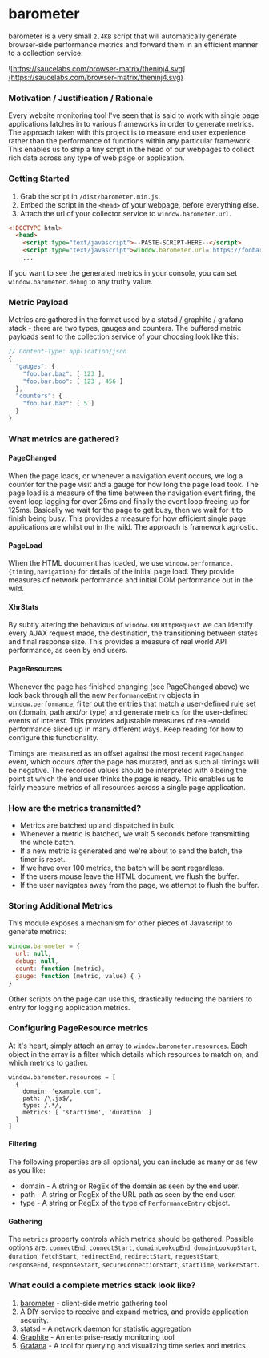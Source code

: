 # barometer

barometer is a very small `2.4KB` script that will automatically generate browser-side performance metrics and forward them in an efficient manner to a collection service.

![https://saucelabs.com/browser-matrix/theninj4.svg](https://saucelabs.com/browser-matrix/theninj4.svg)

### Motivation / Justification / Rationale

Every website monitoring tool I've seen that is said to work with single page applications latches in to various frameworks in order to generate metrics. The approach taken with this project is to measure end user experience rather than the performance of functions within any particular framework. This enables us to ship a tiny script in the head of our webpages to collect rich data across any type of web page or application.

### Getting Started

1. Grab the script in `/dist/barometer.min.js`.
2. Embed the script in the `<head>` of your webpage, before everything else.
3. Attach the url of your collector service to `window.barometer.url`.

```html
<!DOCTYPE html>
  <head>
    <script type="text/javascript">--PASTE-SCRIPT-HERE--</script>
    <script type="text/javascript">window.barometer.url='https://foobar'</script>
    ...
```

If you want to see the generated metrics in your console, you can set `window.barometer.debug` to any truthy value.

### Metric Payload

Metrics are gathered in the format used by a statsd / graphite / grafana stack - there are two types, gauges and counters. The buffered metric payloads sent to the collection service of your choosing look like this:
```javascript
// Content-Type: application/json
{
  "gauges": {
    "foo.bar.baz": [ 123 ],
    "foo.bar.boo": [ 123 , 456 ]
  },
  "counters": {
    "foo.bar.baz": [ 5 ]
  }
}
```

### What metrics are gathered?

#### PageChanged
When the page loads, or whenever a navigation event occurs, we log a counter for the page visit and a gauge for how long the page load took. The page load is a measure of the time between the navigation event firing, the event loop lagging for over 25ms and finally the event loop freeing up for 125ms. Basically we wait for the page to get busy, then we wait for it to finish being busy. This provides a measure for how efficient single page applications are whilst out in the wild. The approach is framework agnostic.

#### PageLoad
When the HTML document has loaded, we use `window.performance.{timing,navigation}` for details of the initial page load. They provide measures of network performance and initial DOM performance out in the wild.

#### XhrStats
By subtly altering the behavious of `window.XMLHttpRequest` we can identify every AJAX request made, the destination, the transitioning between states and final response size. This provides a measure of real world API performance, as seen by end users.

#### PageResources
Whenever the page has finished changing (see PageChanged above) we look back through all the new `PerformanceEntry` objects in `window.performance`, filter out the entries that match a user-defined rule set on (domain, path and/or type) and generate metrics for the user-defined events of interest. This provides adjustable measures of real-world performance sliced up in many different ways. Keep reading for how to configure this functionality.

Timings are measured as an offset against the most recent `PageChanged` event, which occurs *after* the page has mutated, and as such all timings will be negative. The recorded values should be interpreted with `0` being the point at which the end user thinks the page is ready. This enables us to fairly measure metrics of all resources across a single page application.

### How are the metrics transmitted?

* Metrics are batched up and dispatched in bulk.
* Whenever a metric is batched, we wait 5 seconds before transmitting the whole batch.
* If a new metric is generated and we're about to send the batch, the timer is reset.
* If we have over 100 metrics, the batch will be sent regardless.
* If the users mouse leave the HTML document, we flush the buffer.
* If the user navigates away from the page, we attempt to flush the buffer.

### Storing Additional Metrics

This module exposes a mechanism for other pieces of Javascript to generate metrics:
```javascript
window.barometer = {
  url: null,
  debug: null,
  count: function (metric),
  gauge: function (metric, value) { }
}
```
Other scripts on the page can use this, drastically reducing the barriers to entry for logging application metrics.

### Configuring PageResource metrics

At it's heart, simply attach an array to `window.barometer.resources`. Each object in the array is a filter which details which resources to match on, and which metrics to gather.

```
window.barometer.resources = [
  {
    domain: 'example.com',
    path: /\.js$/,
    type: /.*/,
    metrics: [ 'startTime', 'duration' ]
  }
]
```

#### Filtering

The following properties are all optional, you can include as many or as few as you like:

 * domain - A string or RegEx of the domain as seen by the end user.
 * path - A string or RegEx of the URL path as seen by the end user.
 * type - A string or RegEx of the type of `PerformanceEntry` object.

#### Gathering

The `metrics` property controls which metrics should be gathered. Possible options are: `connectEnd`, `connectStart`, `domainLookupEnd`, `domainLookupStart`, `duration`, `fetchStart`, `redirectEnd`, `redirectStart`, `requestStart`, `responseEnd`, `responseStart`, `secureConnectionStart`, `startTime`, `workerStart`.

### What could a complete metrics stack look like?

1. [barometer](https://github.com/holidayextras/barometer) - client-side metric gathering tool
2. A DIY service to receive and expand metrics, and provide application security.
3. [statsd](https://github.com/etsy/statsd) - A network daemon for statistic aggregation
4. [Graphite](https://graphiteapp.org/#gettingStarted) - An enterprise-ready monitoring tool
5. [Grafana](http://grafana.org/) - A tool for querying and visualizing time series and metrics
